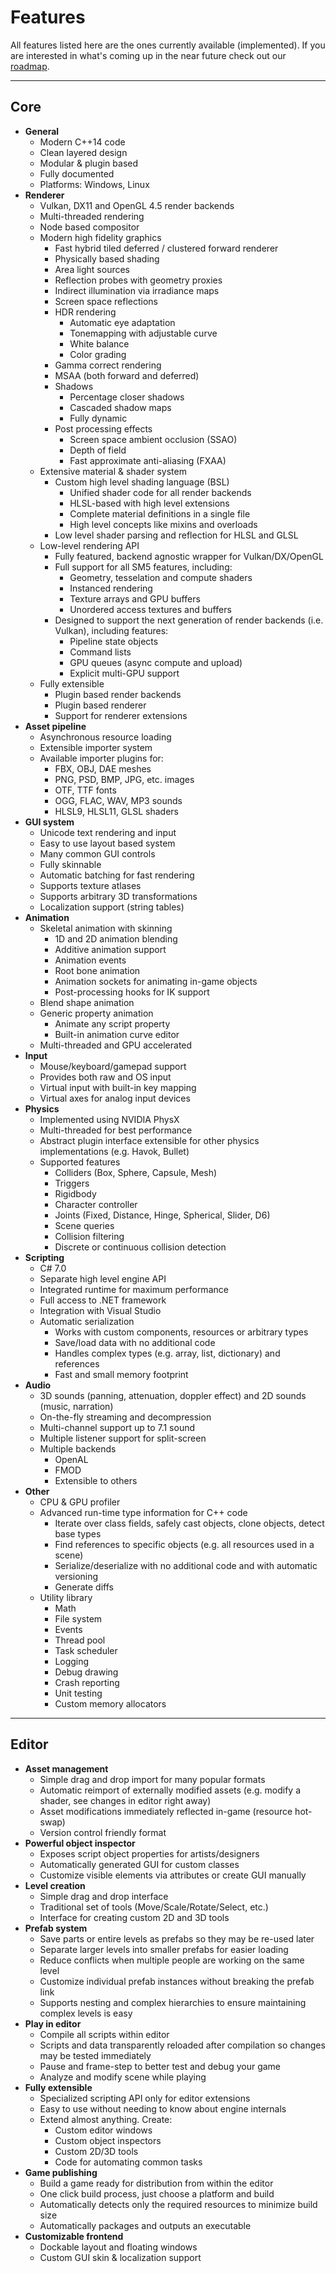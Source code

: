 # Features

All features listed here are the ones currently available (implemented). If you are interested in what's coming up in the near future check out our [roadmap](roadmap.md).
  
---------------------------------------------------  
  
## Core
* __General__
  * Modern C++14 code
  * Clean layered design
  * Modular & plugin based
  * Fully documented
  * Platforms: Windows, Linux
* __Renderer__
  * Vulkan, DX11 and OpenGL 4.5 render backends
  * Multi-threaded rendering
  * Node based compositor
  * Modern high fidelity graphics
    * Fast hybrid tiled deferred / clustered forward renderer
    * Physically based shading
    * Area light sources
    * Reflection probes with geometry proxies
    * Indirect illumination via irradiance maps
    * Screen space reflections
    * HDR rendering
	  * Automatic eye adaptation
	  * Tonemapping with adjustable curve
	  * White balance
	  * Color grading
    * Gamma correct rendering	
    * MSAA (both forward and deferred)
    * Shadows
      * Percentage closer shadows
      * Cascaded shadow maps
      * Fully dynamic
    * Post processing effects
	  * Screen space ambient occlusion (SSAO)
	  * Depth of field
	  * Fast approximate anti-aliasing (FXAA)
  * Extensive material & shader system
    * Custom high level shading language (BSL)
	  * Unified shader code for all render backends
	  * HLSL-based with high level extensions
	  * Complete material definitions in a single file
	  * High level concepts like mixins and overloads
    * Low level shader parsing and reflection for HLSL and GLSL
  * Low-level rendering API
	* Fully featured, backend agnostic wrapper for Vulkan/DX/OpenGL
	* Full support for all SM5 features, including:
	   * Geometry, tesselation and compute shaders
	   * Instanced rendering
	   * Texture arrays and GPU buffers
	   * Unordered access textures and buffers
	* Designed to support the next generation of render backends (i.e. Vulkan), including features:
	   * Pipeline state objects
	   * Command lists
	   * GPU queues (async compute and upload)
	   * Explicit multi-GPU support
  * Fully extensible
    * Plugin based render backends
	* Plugin based renderer
	* Support for renderer extensions
* __Asset pipeline__
  * Asynchronous resource loading
  * Extensible importer system
  * Available importer plugins for:
    * FBX, OBJ, DAE meshes
    * PNG, PSD, BMP, JPG, etc. images
    * OTF, TTF fonts
	* OGG, FLAC, WAV, MP3 sounds
    * HLSL9, HLSL11, GLSL shaders
* __GUI system__
  * Unicode text rendering and input
  * Easy to use layout based system
  * Many common GUI controls
  * Fully skinnable
  * Automatic batching for fast rendering
  * Supports texture atlases
  * Supports arbitrary 3D transformations
  * Localization support (string tables)
* __Animation__
  * Skeletal animation with skinning
    * 1D and 2D animation blending
    * Additive animation support
    * Animation events
    * Root bone animation
    * Animation sockets for animating in-game objects
    * Post-processing hooks for IK support
  * Blend shape animation
  * Generic property animation
    * Animate any script property
    * Built-in animation curve editor
  * Multi-threaded and GPU accelerated
* __Input__
  * Mouse/keyboard/gamepad support
  * Provides both raw and OS input
  * Virtual input with built-in key mapping
  * Virtual axes for analog input devices
* __Physics__
  * Implemented using NVIDIA PhysX
  * Multi-threaded for best performance
  * Abstract plugin interface extensible for other physics implementations (e.g. Havok, Bullet)
  * Supported features
    * Colliders (Box, Sphere, Capsule, Mesh)
    * Triggers
    * Rigidbody
    * Character controller
    * Joints (Fixed, Distance, Hinge, Spherical, Slider, D6)
	* Scene queries
	* Collision filtering
	* Discrete or continuous collision detection
* __Scripting__
  * C# 7.0
  * Separate high level engine API
  * Integrated runtime for maximum performance
  * Full access to .NET framework
  * Integration with Visual Studio
  * Automatic serialization
	* Works with custom components, resources or arbitrary types
	* Save/load data with no additional code
	* Handles complex types (e.g. array, list, dictionary) and references
	* Fast and small memory footprint
* __Audio__
  * 3D sounds (panning, attenuation, doppler effect) and 2D sounds (music, narration)
  * On-the-fly streaming and decompression
  * Multi-channel support up to 7.1 sound
  * Multiple listener support for split-screen
  * Multiple backends
    * OpenAL
	* FMOD
	* Extensible to others
* __Other__
  * CPU & GPU profiler
  * Advanced run-time type information for C++ code
    * Iterate over class fields, safely cast objects, clone objects, detect base types
	* Find references to specific objects (e.g. all resources used in a scene)
	* Serialize/deserialize with no additional code and with automatic versioning
	* Generate diffs
  * Utility library
    * Math
	* File system
    * Events
	* Thread pool
    * Task scheduler
    * Logging
	* Debug drawing
	* Crash reporting
	* Unit testing
	* Custom memory allocators

---------------------------------------------------	
	
## Editor
* __Asset management__
  * Simple drag and drop import for many popular formats
  * Automatic reimport of externally modified assets (e.g. modify a shader, see changes in editor right away)
  * Asset modifications immediately reflected in-game (resource hot-swap)
  * Version control friendly format
* __Powerful object inspector__
  * Exposes script object properties for artists/designers
  * Automatically generated GUI for custom classes
  * Customize visible elements via attributes or create GUI manually
* __Level creation__
  * Simple drag and drop interface
  * Traditional set of tools (Move/Scale/Rotate/Select, etc.)
  * Interface for creating custom 2D and 3D tools
* __Prefab system__
  * Save parts or entire levels as prefabs so they may be re-used later
  * Separate larger levels into smaller prefabs for easier loading
  * Reduce conflicts when multiple people are working on the same level
  * Customize individual prefab instances without breaking the prefab link
  * Supports nesting and complex hierarchies to ensure maintaining complex levels is easy
* __Play in editor__
  * Compile all scripts within editor
  * Scripts and data transparently reloaded after compilation so changes may be tested immediately
  * Pause and frame-step to better test and debug your game
  * Analyze and modify scene while playing
* __Fully extensible__
  * Specialized scripting API only for editor extensions
  * Easy to use without needing to know about engine internals
  * Extend almost anything. Create:
	* Custom editor windows
	* Custom object inspectors
	* Custom 2D/3D tools
	* Code for automating common tasks
* __Game publishing__
  * Build a game ready for distribution from within the editor
  * One click build process, just choose a platform and build
  * Automatically detects only the required resources to minimize build size
  * Automatically packages and outputs an executable
* __Customizable frontend__
  * Dockable layout and floating windows
  * Custom GUI skin & localization support
